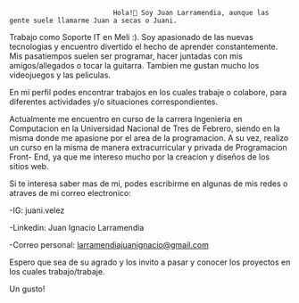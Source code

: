                               Hola!👋 Soy Juan Larramendia, aunque las gente suele llamarme Juan a secas o Juani.

Trabajo como Soporte IT en Meli :). Soy apasionado de las nuevas tecnologias y encuentro divertido el hecho de aprender constantemente.
Mis pasatiempos suelen ser programar, hacer juntadas con mis amigos/allegados o tocar la guitarra. Tambien me gustan mucho los videojuegos y
las peliculas.

En mi perfil podes encontrar trabajos en los cuales trabaje o colabore, para diferentes actividades y/o situaciones correspondientes.

Actualmente me encuentro en curso de la carrera Ingenieria en Computacion en la Universidad Nacional de Tres de Febrero, siendo en la misma donde
me apasione por el area de la programacion. A su vez, realizo un curso en la misma de manera extracurricular y privada de Programacion Front- End, ya
que me intereso mucho por la creacion y diseños de los sitios web.

Si te interesa saber mas de mi, podes escribirme en algunas de mis redes o atraves de mi correo electronico:

-IG: juani.velez

-Linkedin: Juan Ignacio Larramendia

-Correo personal: larramendiajuanignacio@gmail.com


Espero que sea de su agrado y los invito a pasar y conocer los proyectos en los cuales trabajo/trabaje.

Un gusto!

<!---
JuanIgnacioLarramendia/JuanIgnacioLarramendia is a ✨ special ✨ repository because its `README.md` (this file) appears on your GitHub profile.
You can click the Preview link to take a look at your changes.
--->
